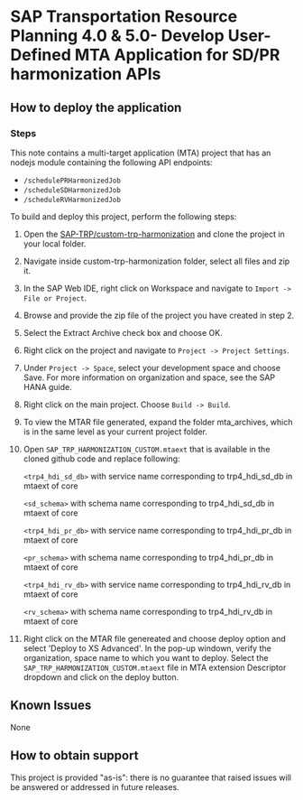 # SAP Transportation Resource Planning 4.0 & 5.0- Develop User-Defined MTA Application for SD/PR harmonization APIs

## How to deploy the application

### Steps

This note contains a multi-target application (MTA) project that has an nodejs module containing the following API endpoints:

- `/schedulePRHarmonizedJob`
- `/scheduleSDHarmonizedJob`
- `/scheduleRVHarmonizedJob`

To build and deploy this project, perform the following steps:

1. Open the [SAP-TRP/custom-trp-harmonization](https://github.com/SAP-TRP/custom-trp-harmonization) and clone the project in your local folder.

2. Navigate inside custom-trp-harmonization folder, select all files and zip it.

3. In the SAP Web IDE, right click on Workspace and navigate to `Import -> File or Project`.

4. Browse and provide the zip file of the project you have created in step 2.

5. Select the Extract Archive check box and choose OK.

6. Right click on the project and navigate to `Project -> Project Settings`.

7. Under `Project -> Space`, select your development space and choose Save. For more information on organization and space, see the SAP HANA guide.

8. Right click on the main project. Choose `Build -> Build`.

9. To view the MTAR file generated, expand the folder mta_archives, which is in the same level as your current project folder.

10. Open `SAP_TRP_HARMONIZATION_CUSTOM.mtaext` that is available in the cloned github code and replace following:

    `<trp4_hdi_sd_db>` with service name corresponding to trp4_hdi_sd_db in mtaext of core

    `<sd_schema>` with schema name corresponding to trp4_hdi_sd_db in mtaext of core

    `<trp4_hdi_pr_db>` with service name corresponding to trp4_hdi_pr_db in mtaext of core

    `<pr_schema>` with schema name corresponding to trp4_hdi_pr_db in mtaext of core

    `<trp4_hdi_rv_db>` with service name corresponding to trp4_hdi_rv_db in mtaext of core

    `<rv_schema>` with schema name corresponding to trp4_hdi_rv_db in mtaext of core

11. Right click on the MTAR file genereated and choose deploy option and select 'Deploy to XS Advanced'.
    In the pop-up windown, verify the organization, space name to which you want to deploy.
    Select the `SAP_TRP_HARMONIZATION_CUSTOM.mtaext` file in MTA extension Descriptor dropdown and click on the deploy button.


## Known Issues

None

## How to obtain support

This project is provided "as-is": there is no guarantee that raised issues will be answered or addressed in future releases.

